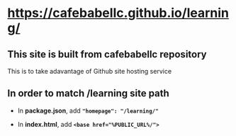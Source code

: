 https://cafebabellc.github.io/learning/
==
## This site is built from cafebabellc repository
This is to take adavantage of Github site hosting service <br>


## In order to match /learning site path
  * In **package.json**, add **`"homepage": "/learning/"`**
  
  * In **index.html**, add **`<base href="%PUBLIC_URL%/">`**
